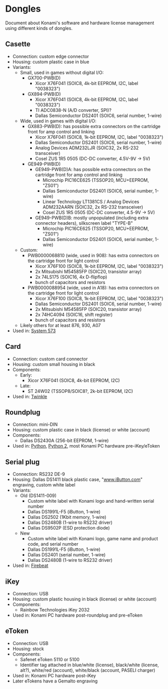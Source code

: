 # Dongles

Document about Konami's software and hardware license management using different kinds of dongles.

## Casette

* Connection: custom edge connector
* Housing: custom plastic case in blue
* Variants:
  * Small, used in games without digital I/O:
    - GX700-PWB(D)
      - Xicor X76F041 (SOIC8, 4k-bit EEPROM, I2C, label "0038323")
    - GX894-PWB(D)
      - Xicor X76F041 (SOIC8, 4k-bit EEPROM, I2C, label "0038323")
      - TI ADC0838-N (A/D converter, SPI)?
      - Dallas Semiconductor DS2401 (SOIC6, serial number, 1-wire)
  * Wide, used in games with digital I/O:
    - GX883-PWB(D): has possible extra connectors on the cartridge front for amp control and linking
      - Xicor X76F041 (SOIC8, 1k-bit EEPROM, I2C, label "0038323")
      - Dallas Semiconductor DS2401 (SOIC6, serial number, 1-wire)
      - Analog Devices ADM232LJR (SOIC32, 2x RS-232 transceiver)
      - Cosel ZUS 1R5 0505 (DC-DC converter, 4.5V-9V -> 5V)
    - GE949-PWB(D)
      - GE949-PWB(D)A: has possible extra connectors on the cartridge front for amp control and linking
        - Microchip PIC16CE625 (TSSOP20, MCU+EEPROM, "ZS01")
        - Dallas Semiconductor DS2401 (SOIC6, serial number, 1-wire)
        - Linear Technology LT1381CS / Analog Devices ADM232AARN (SOIC32, 2x RS-232 transceiver)
        - Cosel ZUS 1R5 0505 (DC-DC converter, 4.5-9V -> 5V)
      - GE949-PWB(D)B: mostly unpopulated (including extra connector headers), silkscreen label "TYPE-B"
        - Microchip PIC16CE625 (TSSOP20, MCU+EEPROM, "ZS01")
        - Dallas Semiconductor DS2401 (SOIC6, serial number, 1-wire)
  * Custom:
    - PWB0000068810 (wide, used in 908): has extra connectors on the cartridge front for light control
      - Xicor X76F100 (SOIC8, 1k-bit EEPROM, I2C, label "0038323")
      - 2x Mitsubishi M54585FP (SOIC20, transistor array)
      - 2x 74LS175 (SOIC16, 4x D-flipflop)
      - bunch of capacitors and resistors
    - PWB0000088954 (wide, used in A18): has extra connectors on the cartridge front for light control
      - Xicor X76F100 (SOIC8, 1k-bit EEPROM, I2C, label "0038323")
      - Dallas Semiconductor DS2401 (SOIC6, serial number, 1-wire)
      - 2x Mitsubishi M54585FP (SOIC20, transistor array)
      - 2x 74HC4094 (SOIC16, shift register)
      - bunch of capacitors and resistors
  * Likely others for at least 876, 930, A07
* Used in: [System 573](boards.md#system-573)

## Card

* Connection: custom card connector
* Housing: custom small housing in black
* Components:
  - Early:
    - Xicor X76F041 (SOIC8, 4k-bit EEPROM, I2C)
  - Late:
    - ST 24W02 (TSSOP8/SOIC8?, 2k-bit EEPROM, I2C)
* Used in: [Twinkle](boards.md#twinkle)

## Roundplug

* Connection: mini-DIN
* Housing: custom plastic case in black (license) or white (account)
* Components:
  - Dallas DS2430A (256-bit EEPROM, 1-wire)
* Used in: [Python](boards.md#python), [Python 2](boards.md#python-2), most Konami PC hardware pre-iKey/eToken

## Serial plug

* Connection: RS232 DE-9
* Housing: Dallas DS1411 black plastic case, "www.iButton.com" engraving, custom white label
* Variants:
  - Old (DS1411-009)
    * Custom white label with Konami logo and hand-written serial number
    * Dallas DS1991L-F5 (iButton, 1-wire)
    * Dallas DS2502 (1Kbit memory, 1-wire)
    * Dallas DS2480B (1-wire to RS232 driver)
    * Dallas DS9502P (ESD protection diode)
  - New
    * Custom white label with Konami logo, game name and product code, and serial number
    * Dallas DS1991L-F5 (iButton, 1-wire)
    * Dallas DS2401 (serial number, 1-wire)
    * Dallas DS2480B (1-wire to RS232 driver)
* Used in: [Firebeat](boards.md#firebeat)

## iKey

* Connection: USB
* Housing: custom plastic housing in black (license) or white (account)
* Components:
  - Rainbow Technologies iKey 2032
* Used in: Konami PC hardware post-roundplug and pre-eToken

## eToken

* Connection: USB
* Housing: stock
* Components:
  - Safenet eToken 5110 or 5100
  - Identifier tag attached in blue/white (license), black/white (license, alt?), white/red (account), white/black (account, PASELI charger)
* Used in: Konami PC hardware post-iKey
* Later eTokens have a Gemalto engraving
